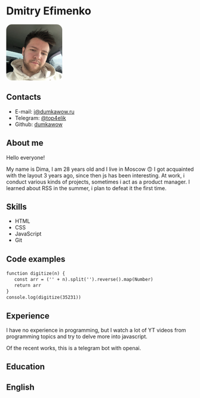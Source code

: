 # Dmitry Efimenko

<img src="./image/IMG_0517.jpeg" alt="photo" style="height: 150px; width:150px; border-radius: 15px;"/>

## Contacts

-   E-mail: <i@dumkawow.ru>
-   Telegram: [@top4elik](https://t.me/top4elik)
-   Github: [dumkawow](https://github.com/dumkawow)

## About me

Hello everyone!

My name is Dima, I am 28 years old and I live in Moscow 🙃
I got acquainted with the layout 3 years ago, since then js has been interesting.
At work, i conduct various kinds of projects, sometimes i act as a product manager.
I learned about RSS in the summer, i plan to defeat it the first time.

## Skills

-   HTML
-   CSS
-   JavaScript
-   Git

## Code examples

```
function digitize(n) {
   const arr = ('' + n).split('').reverse().map(Number)
   return arr
}
console.log(digitize(35231))
```

## Experience

I have no experience in programming, but I watch a lot of YT videos from programming topics and try to delve more into javascript.

Of the recent works, this is a telegram bot with openai.

## Education

## English

